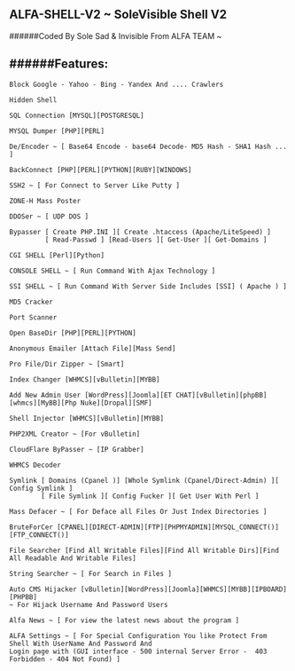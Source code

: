 ## ALFA-SHELL-V2 ~ SoleVisible Shell V2

######Coded By Sole Sad & Invisible From ALFA TEAM ~

######Features:
-------------------------------------------------------------------------------
```
Block Google - Yahoo - Bing - Yandex And .... Crawlers 
```
```
Hidden Shell
```
```
SQL Connection [MYSQL][POSTGRESQL]
```
```
MYSQL Dumper [PHP][PERL]
```
```
De/Encoder ~ [ Base64 Encode - base64 Decode- MD5 Hash - SHA1 Hash ... ]
```
```
BackConnect [PHP][PERL][PYTHON][RUBY][WINDOWS]
```
```
SSH2 ~ [ For Connect to Server Like Putty ]
```
```
ZONE-H Mass Poster
```
```
DDOSer ~ [ UDP DOS ]
```
```
Bypasser [ Create PHP.INI ][ Create .htaccess (Apache/LiteSpeed) ]
         [ Read-Passwd ] [Read-Users ][ Get-User ][ Get-Domains ] 
```
```
CGI SHELL [Perl][Python]
```
```
CONSOLE SHELL ~ [ Run Command With Ajax Technology ]
```
```
SSI SHELL ~ [ Run Command With Server Side Includes [SSI] ( Apache ) ]
```
```
MD5 Cracker
```
```
Port Scanner
```
```
Open BaseDir [PHP][PERL][PYTHON]
```
```
Anonymous Emailer [Attach File][Mass Send]
```
```
Pro File/Dir Zipper ~ [Smart]
```
```
Index Changer [WHMCS][vBulletin][MYBB]
```
```
Add New Admin User [WordPress][Joomla][ET CHAT][vBulletin][phpBB][whmcs][MyBB][Php Nuke][Dropal][SMF]
```
```
Shell Injector [WHMCS][vBulletin][MYBB]
```
```
PHP2XML Creator ~ [For vBulletin]
```
```
CloudFlare ByPasser ~ [IP Grabber] 
```
```
WHMCS Decoder 
```
```
Symlink [ Domains (Cpanel )] [Whole Symlink (Cpanel/Direct-Admin) ][ Config Symlink ]
        [ File Symlink ][ Config Fucker ][ Get User With Perl ]
```
```
Mass Defacer ~ [ For Deface all Files Or Just Index Directories ]
```
```
BruteForCer [CPANEL][DIRECT-ADMIN][FTP][PHPMYADMIN][MYSQL_CONNECT()][FTP_CONNECT()]
```
```
File Searcher [Find All Writable Files][Find All Writable Dirs][Find All Readable And Writable Files]
```
```
String Searcher ~ [ For Search in Files ]  
```
```
Auto CMS Hijacker [vBulletin][WordPress][Joomla][WHMCS][MYBB][IPBOARD][PHPBB] 
~ For Hijack Username And Password Users
```
```
Alfa News ~ [ For view the latest news about the program ]
```
```
ALFA Settings ~ [ For Special Configuration You like Protect From Shell With UserName And Password And
Login page with (GUI interface - 500 internal Server Error -  403 Forbidden - 404 Not Found) ]
```
